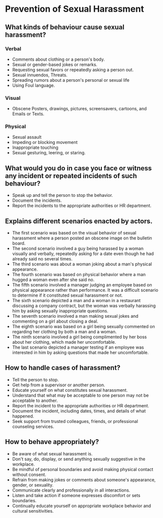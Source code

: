 # Prevention of Sexual Harassment


## What kinds of behaviour cause sexual harassment?

### Verbal
* Comments about clothing or a person's body.
* Sexual or gender-based jokes or remarks.
* Requesting sexual favors or repeatedly asking a person out.
* Sexual innuendos, Threats.
* Spreading rumors about a person's personal or sexual life
* Using Foul language.

### Visual
* Obscene Posters, drawings, pictures, screensavers, cartoons, and Emails or Texts.

### Physical
* Sexual assault
* Impeding or blocking movement
* Inappropriate touching
* Sexual gesturing, leering, or staring.


## What would you do in case you face or witness any incident or repeated incidents of such behaviour?
* Speak up and tell the person to stop the behavior.
* Document the incidents.
* Report the incidents to the appropriate authorities or HR department.


## Explains different scenarios enacted by actors.

* The first scenario was based on the visual behavior of sexual harassment where a person posted an obscene image on the bulletin board.
* The second scenario involved a guy being harassed by a woman visually and verbally, repeatedly asking for a date even though he had already said no several times.
* The third scenario was about a woman joking about a man's physical appearance.
* The fourth scenario was based on physical behavior where a man hugged a woman even after she said no.
* The fifth scenario involved a manager judging an employee based on physical appearance rather than performance. It was a difficult scenario to determine if it constituted sexual harassment or not.
* The sixth scenario depicted a man and a woman in a restaurant discussing a company contract, but the woman was verbally harassing him by asking sexually inappropriate questions.
* The seventh scenario involved a man making sexual jokes and commenting on a girl about closing a deal.
* The eighth scenario was based on a girl being sexually commented on regarding her clothing by both a man and a woman.
* The ninth scenario involved a girl being complimented by her boss about her clothing, which made her uncomfortable.
* The last scenario depicted a manager testing if an employee was interested in him by asking questions that made her uncomfortable.


## How to handle cases of harassment?

* Tell the person to stop.
* Get help from a supervisor or another person.
* Educate yourself on what constitutes sexual harassment.
* Understand that what may be acceptable to one person may not be acceptable to another.
* Report the incident to the appropriate authorities or HR department.
* Document the incident, including dates, times, and details of what happened.
* Seek support from trusted colleagues, friends, or professional counseling services.

## How to behave appropriately?

* Be aware of what sexual harassment is.
* Don't say, do, display, or send anything sexually suggestive in the workplace.
* Be mindful of personal boundaries and avoid making physical contact without consent.
* Refrain from making jokes or comments about someone's appearance, gender, or sexuality.
* Communicate clearly and professionally in all interactions.
* Listen and take action if someone expresses discomfort or sets boundaries.
* Continually educate yourself on appropriate workplace behavior and cultural sensitivities.